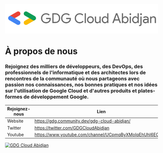 [![GDG Cloud Abidjan Logo](https://github.com/gdgcloudabidjan/gdgcloudabidjan/blob/master/images/GDG_Cloud_Abidjan-Logo.png)](https://gdg.community.dev/gdg-cloud-abidjan/)

# **À propos de nous** #

### Rejoignez des milliers de développeurs, des DevOps, des professionnels de l'informatique et des architectes lors de rencontres de la communauté où nous partageons avec passion nos connaissances, nos bonnes pratiques et nos idées sur l'utilisation de Google Cloud et d'autres produits et plates-formes de développement Google. 

**Rejoignez-nous** | **Lien**
------------ | -------------
Website | <https://gdg.community.dev/gdg-cloud-abidjan/>
Twitter | <https://twitter.com/GDGCloudAbidjan>
Youtube | <https://www.youtube.com/channel/UCpmqByXMoIqEhUhl6EGn__g>


[![GDG Cloud Abidjan](https://github-readme-stats.vercel.app/api?username=gdgcloudabidjan&show_icons=true&theme=cobalt)](https://github.com/anuraghazra/github-readme-stats)

